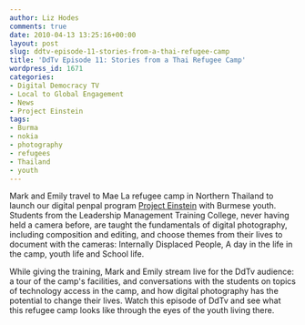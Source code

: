 ```yaml
---
author: Liz Hodes
comments: true
date: 2010-04-13 13:25:16+00:00
layout: post
slug: ddtv-episode-11-stories-from-a-thai-refugee-camp
title: 'DdTv Episode 11: Stories from a Thai Refugee Camp'
wordpress_id: 1671
categories:
- Digital Democracy TV
- Local to Global Engagement
- News
- Project Einstein
tags:
- Burma
- nokia
- photography
- refugees
- Thailand
- youth
---
```




Mark and Emily travel to Mae La refugee camp in Northern Thailand to launch our digital penpal program [Project Einstein](../what-we-do/programs/#projecteinstein) with Burmese youth. Students from the Leadership Management Training College, never having held a camera before, are taught the fundamentals of digital photography, including composition and editing, and choose themes from their lives to document with the cameras: Internally Displaced People, A day in the life in the camp, youth life and School life.

While giving the training, Mark and Emily stream live for the DdTv audience: a tour of the camp's facilities, and conversations with the students on topics of technology access in the camp, and how digital photography has the potential to change their lives. Watch this episode of DdTv and see what this refugee camp looks like through the eyes of the youth living there.
